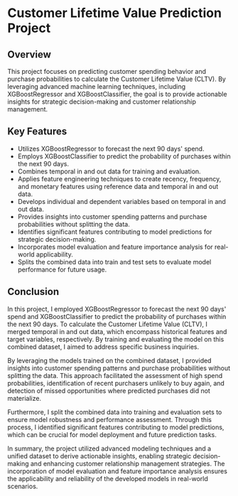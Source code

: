 # Customer Lifetime Value Prediction Project

## Overview
This project focuses on predicting customer spending behavior and purchase probabilities to calculate the Customer Lifetime Value (CLTV). By leveraging advanced machine learning techniques, including XGBoostRegressor and XGBoostClassifier, the goal is to provide actionable insights for strategic decision-making and customer relationship management.

## Key Features
- Utilizes XGBoostRegressor to forecast the next 90 days' spend.
- Employs XGBoostClassifier to predict the probability of purchases within the next 90 days.
- Combines temporal in and out data for training and evaluation.
- Applies feature engineering techniques to create recency, frequency, and monetary features using reference data and temporal in and out data.
- Develops individual and dependent variables based on temporal in and out data.
- Provides insights into customer spending patterns and purchase probabilities without splitting the data.
- Identifies significant features contributing to model predictions for strategic decision-making.
- Incorporates model evaluation and feature importance analysis for real-world applicability.
- Splits the combined data into train and test sets to evaluate model performance for future usage.

## Conclusion
In this project, I employed XGBoostRegressor to forecast the next 90 days' spend and XGBoostClassifier to predict the probability of purchases within the next 90 days. To calculate the Customer Lifetime Value (CLTV), I merged temporal in and out data, which encompass historical features and target variables, respectively. By training and evaluating the model on this combined dataset, I aimed to address specific business inquiries.

By leveraging the models trained on the combined dataset, I provided insights into customer spending patterns and purchase probabilities without splitting the data. This approach facilitated the assessment of high spend probabilities, identification of recent purchasers unlikely to buy again, and detection of missed opportunities where predicted purchases did not materialize.

Furthermore, I split the combined data into training and evaluation sets to ensure model robustness and performance assessment. Through this process, I identified significant features contributing to model predictions, which can be crucial for model deployment and future prediction tasks.

In summary, the project utilized advanced modeling techniques and a unified dataset to derive actionable insights, enabling strategic decision-making and enhancing customer relationship management strategies. The incorporation of model evaluation and feature importance analysis ensures the applicability and reliability of the developed models in real-world scenarios.



